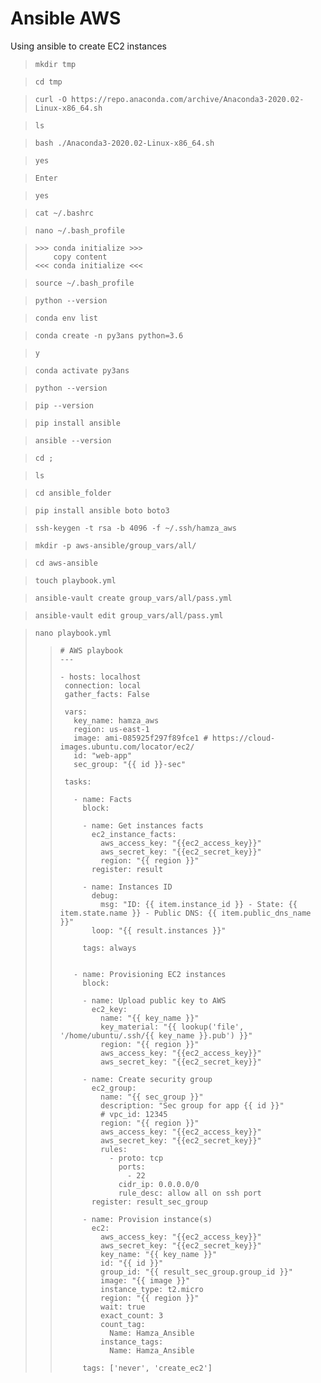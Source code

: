 # Ansible AWS
 Using ansible to create EC2 instances

>```
>mkdir tmp
>```

>```
>cd tmp
>```

>```
>curl -O https://repo.anaconda.com/archive/Anaconda3-2020.02-Linux-x86_64.sh
>```

>```
>ls
>```

>```
>bash ./Anaconda3-2020.02-Linux-x86_64.sh
>```

>```
>yes
>```

>```
>Enter
>```

>```
>yes
>```

>```
>cat ~/.bashrc
>```

>```
>nano ~/.bash_profile
>```

>```
> >>> conda initialize >>>
>     copy content
> <<< conda initialize <<<
>```

>```
>source ~/.bash_profile
>```

>```
>python --version
>```

>```
>conda env list
>```

>```
>conda create -n py3ans python=3.6
>```

>```
>y
>```

>```
>conda activate py3ans
>```

>```
>python --version
>```

>```
>pip --version
>```

>```
>pip install ansible
>```

>```
>ansible --version
>```

>```
>cd ;
>```

>```
>ls
>```

>```
>cd ansible_folder
>```

>```
>pip install ansible boto boto3
>```

>```
>ssh-keygen -t rsa -b 4096 -f ~/.ssh/hamza_aws
>```

>```
>mkdir -p aws-ansible/group_vars/all/
>```

>```
>cd aws-ansible
>```

>```
>touch playbook.yml
>```

>```
>ansible-vault create group_vars/all/pass.yml
>```

>```
>ansible-vault edit group_vars/all/pass.yml
>```

>```
>nano playbook.yml
>```
>
>>```
>># AWS playbook
>>---
>>
>>- hosts: localhost
>>  connection: local
>>  gather_facts: False
>>
>>  vars:
>>    key_name: hamza_aws
>>    region: us-east-1
>>    image: ami-085925f297f89fce1 # https://cloud-images.ubuntu.com/locator/ec2/
>>    id: "web-app"
>>    sec_group: "{{ id }}-sec"
>>
>>  tasks:
>>
>>    - name: Facts
>>      block:
>>
>>      - name: Get instances facts
>>        ec2_instance_facts:
>>          aws_access_key: "{{ec2_access_key}}"
>>          aws_secret_key: "{{ec2_secret_key}}"
>>          region: "{{ region }}"
>>        register: result
>>
>>      - name: Instances ID
>>        debug:
>>          msg: "ID: {{ item.instance_id }} - State: {{ item.state.name }} - Public DNS: {{ item.public_dns_name }}"
>>        loop: "{{ result.instances }}"
>>
>>      tags: always
>>
>>
>>    - name: Provisioning EC2 instances
>>      block:
>>
>>      - name: Upload public key to AWS
>>        ec2_key:
>>          name: "{{ key_name }}"
>>          key_material: "{{ lookup('file', '/home/ubuntu/.ssh/{{ key_name }}.pub') }}"
>>          region: "{{ region }}"
>>          aws_access_key: "{{ec2_access_key}}"
>>          aws_secret_key: "{{ec2_secret_key}}"
>>
>>      - name: Create security group
>>        ec2_group:
>>          name: "{{ sec_group }}"
>>          description: "Sec group for app {{ id }}"
>>          # vpc_id: 12345
>>          region: "{{ region }}"
>>          aws_access_key: "{{ec2_access_key}}"
>>          aws_secret_key: "{{ec2_secret_key}}"
>>          rules:
>>            - proto: tcp
>>              ports:
>>                - 22
>>              cidr_ip: 0.0.0.0/0
>>              rule_desc: allow all on ssh port
>>        register: result_sec_group
>>
>>      - name: Provision instance(s)
>>        ec2:
>>          aws_access_key: "{{ec2_access_key}}"
>>          aws_secret_key: "{{ec2_secret_key}}"
>>          key_name: "{{ key_name }}"
>>          id: "{{ id }}"
>>          group_id: "{{ result_sec_group.group_id }}"
>>          image: "{{ image }}"
>>          instance_type: t2.micro
>>          region: "{{ region }}"
>>          wait: true
>>          exact_count: 3
>>          count_tag:
>>            Name: Hamza_Ansible
>>          instance_tags:
>>            Name: Hamza_Ansible
>>
>>      tags: ['never', 'create_ec2']
>>```

